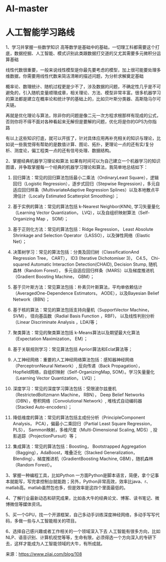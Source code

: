 # AI-master
# 人工智能学习路线
1、学习并掌握一些数学知识
高等数学是基础中的基础，一切理工科都需要这个打底，数据挖掘、人工智能、模式识别此类跟数据打交道的又尤其需要多元微积分运算基础

线性代数很重要，一般来说线性模型是你最先要考虑的模型，加上很可能要处理多维数据，你需要用线性代数来简洁清晰的描述问题，为分析求解奠定基础

概率论、数理统计、随机过程更是少不了，涉及数据的问题，不确定性几乎是不可避免的，引入随机变量顺理成章，相关理论、方法、模型非常丰富。很多机器学习的算法都是建立在概率论和统计学的基础上的，比如贝叶斯分类器、高斯隐马尔可夫链。

再就是优化理论与算法，除非你的问题是像二元一次方程求根那样有现成的公式，否则你将不得不面对各种看起来无解但是要解的问题，优化将是你的GPS为你指路

有以上这些知识打底，就可以开拔了，针对具体应用再补充相关的知识与理论，比如说一些我觉得有帮助的是数值计算、图论、拓扑，更理论一点的还有实/复分析、测度论，偏工程类一点的还有信号处理、数据结构。

 

2、掌握经典机器学习理论和算法
      如果有时间可以为自己建立一个机器学习的知识图谱，并争取掌握每一个经典的机器学习理论和算法，我简单地总结如下：

1) 回归算法：常见的回归算法包括最小二乘法（OrdinaryLeast Square），逻辑回归（Logistic Regression），逐步式回归（Stepwise Regression），多元自适应回归样条（MultivariateAdaptive Regression Splines）以及本地散点平滑估计（Locally Estimated Scatterplot Smoothing）；

2) 基于实例的算法：常见的算法包括 k-Nearest Neighbor(KNN), 学习矢量量化（Learning Vector Quantization， LVQ），以及自组织映射算法（Self-Organizing Map ， SOM）；

3) 基于正则化方法：常见的算法包括：Ridge Regression， Least Absolute Shrinkage and Selection Operator（LASSO），以及弹性网络（Elastic Net）；

4) 决策树学习：常见的算法包括：分类及回归树（ClassificationAnd Regression Tree， CART）， ID3 (Iterative Dichotomiser 3)， C4.5， Chi-squared Automatic Interaction Detection(CHAID), Decision Stump, 随机森林（Random Forest）， 多元自适应回归样条（MARS）以及梯度推进机（Gradient Boosting Machine， GBM）；

5) 基于贝叶斯方法：常见算法包括：朴素贝叶斯算法，平均单依赖估计（AveragedOne-Dependence Estimators， AODE），以及Bayesian Belief Network（BBN）；

6) 基于核的算法：常见的算法包括支持向量机（SupportVector Machine， SVM）， 径向基函数（Radial Basis Function ，RBF)， 以及线性判别分析（Linear Discriminate Analysis ，LDA)等；

7) 聚类算法：常见的聚类算法包括 k-Means算法以及期望最大化算法（Expectation Maximization， EM）；

8) 基于关联规则学习：常见算法包括 Apriori算法和Eclat算法等；

9) 人工神经网络：重要的人工神经网络算法包括：感知器神经网络（PerceptronNeural Network）, 反向传递（Back Propagation）， Hopfield网络，自组织映射（Self-OrganizingMap, SOM）。学习矢量量化（Learning Vector Quantization， LVQ）；

10) 深度学习：常见的深度学习算法包括：受限波尔兹曼机（RestrictedBoltzmann Machine， RBN）， Deep Belief Networks（DBN），卷积网络（Convolutional Network）, 堆栈式自动编码器（Stacked Auto-encoders）；

11) 降低维度的算法：常见的算法包括主成份分析（PrincipleComponent Analysis， PCA），偏最小二乘回归（Partial Least Square Regression，PLS）， Sammon映射，多维尺度（Multi-Dimensional Scaling, MDS）, 投影追踪（ProjectionPursuit）等；

12) 集成算法：常见的算法包括：Boosting， Bootstrapped Aggregation（Bagging），AdaBoost，堆叠泛化（Stacked Generalization， Blending），梯度推进机（GradientBoosting Machine, GBM），随机森林（Random Forest）。

 

3、掌握一种编程工具，比如Python
一方面Python是脚本语言，简便，拿个记事本就能写，写完拿控制台就能跑；另外，Python非常高效，效率比java、r、matlab高。matlab虽然包也多，但是效率是这四个里面最低的。

 

4、了解行业最新动态和研究成果，比如各大牛的经典论文、博客、读书笔记、微博微信等媒体资讯。
 

5、买一个GPU，找一个开源框架，自己多动手训练深度神经网络，多动手写写代码，多做一些与人工智能相关的项目。
 

6、选择自己感兴趣或者工作相关的一个领域深入下去
人工智能有很多方向，比如NLP、语音识别、计算机视觉等等，生命有限，必须得选一个方向深入的专研下去，这样才能成为人工智能领域的大牛，有所成就。

来源：https://www.ziiai.com/blog/108
